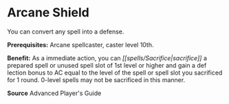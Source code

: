 ﻿---
cssclass: [feats]

---
# Arcane Shield

You can convert any spell into a defense.

**Prerequisites:** Arcane spellcaster, caster level 10th.

**Benefit:** As a immediate action, you can _[[spells/Sacrifice|sacrifice]]_ a prepared spell or unused spell slot of 1st level or higher and gain a def lection bonus to AC equal to the level of the spell or spell slot you sacrificed for 1 round. 0-level spells may not be sacrificed in this manner.

**Source** Advanced Player's Guide